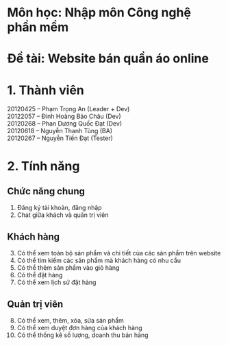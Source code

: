 # Môn học: Nhập môn Công nghệ phần mềm 
# Đề tài: Website bán quần áo online 

# 1. Thành viên 
20120425 – Phạm Trọng An (Leader + Dev)  
20122057 – Đinh Hoàng Bảo Châu (Dev)  
20120268 – Phan Dương Quốc Đạt (Dev)    
20120618 – Nguyễn Thanh Tùng (BA)  
20120267 – Nguyễn Tiến Đạt (Tester)  

# 2. Tính năng 
## Chức năng chung
1. Đăng ký tài khoản, đăng nhập
2. Chat giữa khách và quản trị viên

## Khách hàng 
3. Có thể xem toàn bộ sản phẩm và chi tiết của các sản phẩm trên website  
4. Có thể tìm kiếm các sản phẩm mà khách hàng có nhu cầu  
5. Có thể thêm sản phẩm vào giỏ hàng  
6. Có thể đặt hàng  
7. Có thể xem lịch sử đặt hàng  

## Quản trị viên
8. Có thể xem, thêm, xóa, sửa sản phẩm  
9. Có thể xem duyệt đơn hàng của khách hàng  
10. Có thể thống kê số lượng, doanh thu bán hàng  
